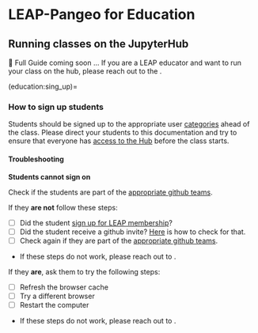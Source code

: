 # LEAP-Pangeo for Education

## Running classes on the JupyterHub

🚧 Full Guide coming soon ... If you are a LEAP educator and want to run your class on the hub, please reach out to the [](support.data_compute_team).

(education:sing_up)=
### How to sign up students

Students should be signed up to the appropriate user [categories](users.categories) ahead of the class. Please direct your students to this documentation and try to ensure that everyone has [access to the Hub](hub:server:login) before the class starts.

#### Troubleshooting

**Students cannot sign on**

Check if the students are part of the [appropriate github teams](users:categories). 

If they **are not** follow these steps:
- [ ] Did the student [sign up for LEAP membership]()?
- [ ] Did the student receive a github invite? [Here](users.invite) is how to check for that.  
- [ ] Check again if they are part of the [appropriate github teams](users:categories).
- If these steps do not work, please reach out to [](contact.data_compute_manager).

If they **are**, ask them to try the following steps:
- [ ] Refresh the browser cache
- [ ] Try a different browser
- [ ] Restart the computer
- If these steps do not work, please reach out to [](contact.data_compute_manager).

